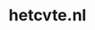 ---
layout: post
title: "hetcvte.nl"
internal_url: "/dutchgov/hetcvte.nl.html"
subdomains_count: 6
all_subdomains_count: 8
urls_count: 6
ssl_rank: 0
http_rank: 55
url_link: /data/hetcvte.nl/urls.txt
all_subdomains_link: /data/hetcvte.nl/all_subdomains.txt
subdomains_link: /data/hetcvte.nl/subdomains.txt
categories: dutchgov
---